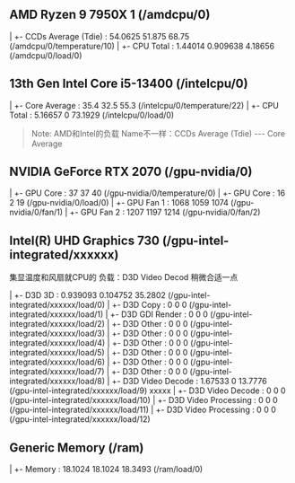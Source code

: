 ## AMD Ryzen 9 7950X 1 (/amdcpu/0)

|  +- CCDs Average (Tdie) :  54.0625   51.875    68.75 (/amdcpu/0/temperature/10)
|  +- CPU Total      :  1.44014 0.909638  4.18656 (/amdcpu/0/load/0)

## 13th Gen Intel Core i5-13400 (/intelcpu/0)

|  +- Core Average   :     35.4     32.5     55.3 (/intelcpu/0/temperature/22)
|  +- CPU Total      :  5.16657        0  73.1929 (/intelcpu/0/load/0)

> Note: AMD和Intel的负载 Name不一样：CCDs Average (Tdie) --- Core Average

## NVIDIA GeForce RTX 2070 (/gpu-nvidia/0)

|  +- GPU Core       :       37       37       40 (/gpu-nvidia/0/temperature/0)
|  +- GPU Core       :       16        2       19 (/gpu-nvidia/0/load/0)
|  +- GPU Fan 1      :     1068     1059     1074 (/gpu-nvidia/0/fan/1)
|  +- GPU Fan 2      :     1207     1197     1214 (/gpu-nvidia/0/fan/2)

## Intel(R) UHD Graphics 730 (/gpu-intel-integrated/xxxxxx)

集显温度和风扇就CPU的
负载：D3D Video Decod 稍微合适一点

|  +- D3D 3D         : 0.939093 0.104752  35.2802 (/gpu-intel-integrated/xxxxxx/load/0)
|  +- D3D Copy       :        0        0        0 (/gpu-intel-integrated/xxxxxx/load/1)
|  +- D3D GDI Render :        0        0        0 (/gpu-intel-integrated/xxxxxx/load/2)
|  +- D3D Other      :        0        0        0 (/gpu-intel-integrated/xxxxxx/load/3)
|  +- D3D Other      :        0        0        0 (/gpu-intel-integrated/xxxxxx/load/4)
|  +- D3D Other      :        0        0        0 (/gpu-intel-integrated/xxxxxx/load/5)
|  +- D3D Other      :        0        0        0 (/gpu-intel-integrated/xxxxxx/load/6)
|  +- D3D Other      :        0        0        0 (/gpu-intel-integrated/xxxxxx/load/7)
|  +- D3D Other      :        0        0        0 (/gpu-intel-integrated/xxxxxx/load/8)
|  +- D3D Video Decode :  1.67533        0  13.7776 (/gpu-intel-integrated/xxxxxx/load/9)   xxxxx
|  +- D3D Video Decode :        0        0        0 (/gpu-intel-integrated/xxxxxx/load/10)
|  +- D3D Video Processing :        0        0        0 (/gpu-intel-integrated/xxxxxx/load/11)
|  +- D3D Video Processing :        0        0        0 (/gpu-intel-integrated/xxxxxx/load/12)


## Generic Memory (/ram)
|  +- Memory         :  18.1024  18.1024  18.3493 (/ram/load/0)